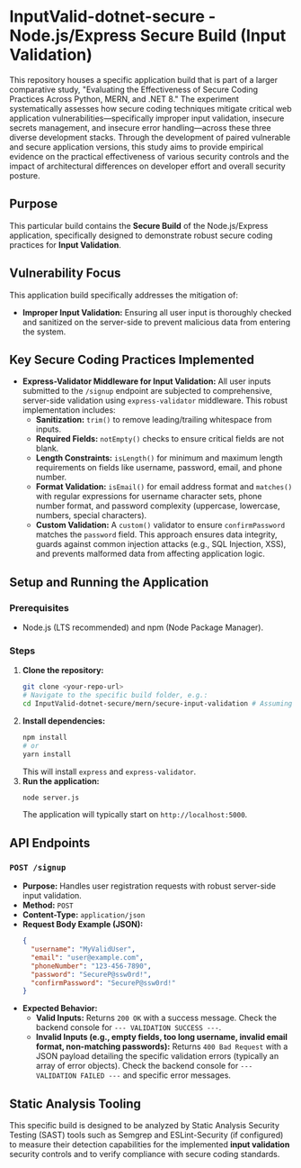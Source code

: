 # InputValid-dotnet-secure - Node.js/Express Secure Build (Input Validation)

This repository houses a specific application build that is part of a larger comparative study, "Evaluating the Effectiveness of Secure Coding Practices Across Python, MERN, and .NET 8." The experiment systematically assesses how secure coding techniques mitigate critical web application vulnerabilities—specifically improper input validation, insecure secrets management, and insecure error handling—across these three diverse development stacks. Through the development of paired vulnerable and secure application versions, this study aims to provide empirical evidence on the practical effectiveness of various security controls and the impact of architectural differences on developer effort and overall security posture.

## Purpose
This particular build contains the **Secure Build** of the Node.js/Express application, specifically designed to demonstrate robust secure coding practices for **Input Validation**.

## Vulnerability Focus
This application build specifically addresses the mitigation of:
* **Improper Input Validation:** Ensuring all user input is thoroughly checked and sanitized on the server-side to prevent malicious data from entering the system.

## Key Secure Coding Practices Implemented
* **Express-Validator Middleware for Input Validation:** All user inputs submitted to the `/signup` endpoint are subjected to comprehensive, server-side validation using `express-validator` middleware. This robust implementation includes:
    * **Sanitization:** `trim()` to remove leading/trailing whitespace from inputs.
    * **Required Fields:** `notEmpty()` checks to ensure critical fields are not blank.
    * **Length Constraints:** `isLength()` for minimum and maximum length requirements on fields like username, password, email, and phone number.
    * **Format Validation:** `isEmail()` for email address format and `matches()` with regular expressions for username character sets, phone number format, and password complexity (uppercase, lowercase, numbers, special characters).
    * **Custom Validation:** A `custom()` validator to ensure `confirmPassword` matches the `password` field.
    This approach ensures data integrity, guards against common injection attacks (e.g., SQL Injection, XSS), and prevents malformed data from affecting application logic.

## Setup and Running the Application

### Prerequisites
* Node.js (LTS recommended) and npm (Node Package Manager).

### Steps
1.  **Clone the repository:**
    ```bash
    git clone <your-repo-url>
    # Navigate to the specific build folder, e.g.:
    cd InputValid-dotnet-secure/mern/secure-input-validation # Assuming this is MERN's backend, often named 'server' or similar
    ```
2.  **Install dependencies:**
    ```bash
    npm install
    # or
    yarn install
    ```
    This will install `express` and `express-validator`.
3.  **Run the application:**
    ```bash
    node server.js
    ```
    The application will typically start on `http://localhost:5000`.

## API Endpoints

### `POST /signup`
* **Purpose:** Handles user registration requests with robust server-side input validation.
* **Method:** `POST`
* **Content-Type:** `application/json`
* **Request Body Example (JSON):**
    ```json
    {
      "username": "MyValidUser",
      "email": "user@example.com",
      "phoneNumber": "123-456-7890",
      "password": "SecureP@ssw0rd!",
      "confirmPassword": "SecureP@ssw0rd!"
    }
    ```
* **Expected Behavior:**
    * **Valid Inputs:** Returns `200 OK` with a success message. Check the backend console for `--- VALIDATION SUCCESS ---`.
    * **Invalid Inputs (e.g., empty fields, too long username, invalid email format, non-matching passwords):** Returns `400 Bad Request` with a JSON payload detailing the specific validation errors (typically an array of error objects). Check the backend console for `--- VALIDATION FAILED ---` and specific error messages.

## Static Analysis Tooling
This specific build is designed to be analyzed by Static Analysis Security Testing (SAST) tools such as Semgrep and ESLint-Security (if configured) to measure their detection capabilities for the implemented **input validation** security controls and to verify compliance with secure coding standards.
